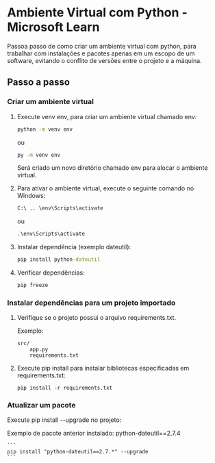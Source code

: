 # Ambiente Virtual com Python - Microsoft Learn

Passoa passo de como criar um ambiente virtual com python, para trabalhar com instalações e pacotes apenas em um escopo de um software, evitando o conflito de versões entre o projeto e a máquina.

## Passo a passo

### Criar um ambiente virtual

1. Execute venv env, para criar um ambiente virtual chamado env:

    ```cmd
    python -m venv env
    ```

    ou

    ```cmd
    py -m venv env
    ```

    Será criado um novo diretório chamado env para alocar o ambiente virtual.

2. Para ativar o ambiente virtual, execute o seguinte comando no Windows:

    ```cmd
    C:\ .. \env\Scripts\activate
    ```

    ou

    ```cmd
    .\env\Scripts\activate
    ```

3. Instalar dependência (exemplo dateutil):

    ```cmd
    pip install python-dateutil
    ```

3. Verificar dependências:

    ```cmd
    pip freeze
    ```

### Instalar dependências para um projeto importado

1. Verifique se o projeto possui o arquivo requirements.txt.

    Exemplo:

    ```
    src/
        app.py
        requirements.txt
    ```

2. Execute pip install para instalar bibliotecas especificadas em requirements.txt:

    ```
    pip install -r requirements.txt
    ```

### Atualizar um pacote

Execute pip install --upgrade no projeto:

Exemplo de pacote anterior instalado: python-dateutil==2.7.4

    ```
    pip install "python-dateutil==2.7.*" --upgrade
    ```